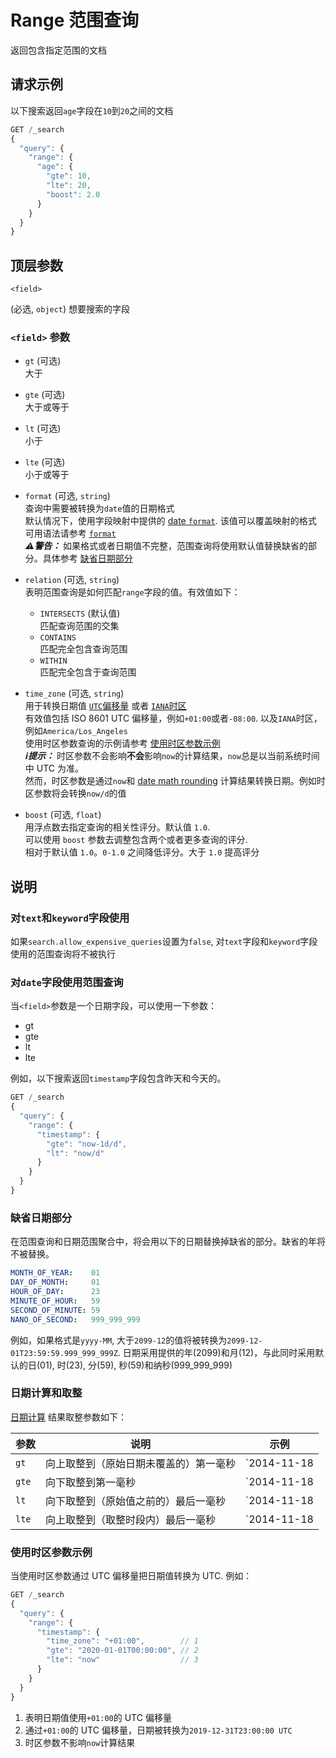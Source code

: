 # Range 范围查询

返回包含指定范围的文档



## 请求示例

以下搜索返回`age`字段在`10`到`20`之间的文档

```js
GET /_search
{
  "query": {
    "range": {
      "age": {
        "gte": 10,
        "lte": 20,
        "boost": 2.0
      }
    }
  }
}
```



## 顶层参数

`<field>`

(必选, `object`) 想要搜索的字段

### `<field>` 参数

- `gt` (可选) <br>
大于

- `gte` (可选) <br>
大于或等于

- `lt` (可选) <br>
小于

- `lte` (可选) <br>
小于或等于

- `format` (可选, `string`) <br>
查询中需要被转换为`date`值的日期格式 <br>
默认情况下，使用字段映射中提供的 [date `format`](https://www.elastic.co/guide/en/elasticsearch/reference/7.15/mapping-date-format.html). 该值可以覆盖映射的格式 <br>
可用语法请参考 [`format`](https://www.elastic.co/guide/en/elasticsearch/reference/7.15/mapping-date-format.html) <br>
***⚠️警告：*** 如果格式或者日期值不完整，范围查询将使用默认值替换缺省的部分。具体参考 [缺省日期部分](https://youtiao66.gitbook.io/es-guide-cn/query-dsl/term-level-queries/range#que-sheng-ri-qi-bu-fen)

- `relation` (可选, `string`) <br>
表明范围查询是如何匹配`range`字段的值。有效值如下：
  * `INTERSECTS` (默认值) <br>
  匹配查询范围的交集
  * `CONTAINS` <br>
  匹配完全包含查询范围
  * `WITHIN` <br>
  匹配完全包含于查询范围

- `time_zone` (可选, `string`) <br>
用于转换日期值 [`UTC`偏移量](https://en.wikipedia.org/wiki/List_of_UTC_time_offsets) 或者 [`IANA`时区](https://en.wikipedia.org/wiki/List_of_tz_database_time_zones) <br>
有效值包括 ISO 8601 UTC 偏移量，例如`+01:00`或者`-08:00`. 以及`IANA`时区，例如`America/Los_Angeles` <br>
使用时区参数查询的示例请参考 [使用时区参数示例](https://youtiao66.gitbook.io/es-guide-cn/query-dsl/term-level-queries/range#shi-yong-shi-qu-can-shu-shi-li) <br>
***ℹ️提示：*** 时区参数不会影响**不会**影响`now`的计算结果，`now`总是以当前系统时间中 UTC 为准。 <br>
然而，时区参数是通过`now`和 [date math rounding](https://www.elastic.co/guide/en/elasticsearch/reference/7.15/common-options.html#date-math) 计算结果转换日期。例如时区参数将会转换`now/d`的值

- `boost` (可选, `float`) <br>
用浮点数去指定查询的相关性评分。默认值 `1.0`. <br>
可以使用 `boost` 参数去调整包含两个或者更多查询的评分. <br>
相对于默认值 `1.0`。`0-1.0` 之间降低评分。大于 `1.0` 提高评分



## 说明
### 对`text`和`keyword`字段使用
如果`search.allow_expensive_queries`设置为`false`, 对`text`字段和`keyword`字段使用的范围查询将不被执行

### 对`date`字段使用范围查询
当`<field>`参数是一个日期字段，可以使用一下参数：

- gt
- gte
- lt
- lte

例如，以下搜索返回`timestamp`字段包含昨天和今天的。

```js
GET /_search
{
  "query": {
    "range": {
      "timestamp": {
        "gte": "now-1d/d",
        "lt": "now/d"
      }
    }
  }
}
```

### 缺省日期部分
在范围查询和日期范围聚合中，将会用以下的日期替换掉缺省的部分。缺省的年将不被替换。

```yml
MONTH_OF_YEAR:    01
DAY_OF_MONTH:     01
HOUR_OF_DAY:      23
MINUTE_OF_HOUR:   59
SECOND_OF_MINUTE: 59
NANO_OF_SECOND:   999_999_999
```

例如，如果格式是`yyyy-MM`, 大于`2099-12`的值将被转换为`2099-12-01T23:59:59.999_999_999Z`. 日期采用提供的年(2099)和月(12)，与此同时采用默认的日(01), 时(23), 分(59), 秒(59)和纳秒(999_999_999)

### 日期计算和取整
[日期计算](https://www.elastic.co/guide/en/elasticsearch/reference/7.15/common-options.html#date-math) 结果取整参数如下：

| 参数 | 说明 | 示例 |
| --- | --- | --- |
| `gt`  | 向上取整到（原始日期未覆盖的）第一毫秒 | `2014-11-18||/M`向上取整到`2014-12-01T00:00:00.000`, 不包括整个十一月 |
| `gte` | 向下取整到第一毫秒                   | `2014-11-18||/M`向下取整到`2014-11-01T00:00:00.000`, 包括整个月 |
| `lt`  | 向下取整到（原始值之前的）最后一毫秒   | `2014-11-18||/M`向下取整到`2014-10-31T23:59:59.999`, 不包括整个十一月 |
| `lte` | 向上取整到（取整时段内）最后一毫秒     | `2014-11-18||/M`向上取整到`2014-11-30T23:59:59.999`, 包括整个月 |

### 使用时区参数示例
当使用时区参数通过 UTC 偏移量把日期值转换为 UTC. 例如：

```js
GET /_search
{
  "query": {
    "range": {
      "timestamp": {
        "time_zone": "+01:00",        // 1
        "gte": "2020-01-01T00:00:00", // 2
        "lte": "now"                  // 3
      }
    }
  }
}
```

1. 表明日期值使用`+01:00`的 UTC 偏移量
2. 通过`+01:00`的 UTC 偏移量，日期被转换为`2019-12-31T23:00:00 UTC`
3. 时区参数不影响`now`计算结果
